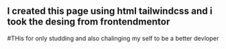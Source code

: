 ## I created this page using html tailwindcss and i took the desing from frontendmentor 
#THis for only studding and also chalinging my self to be a better devloper



